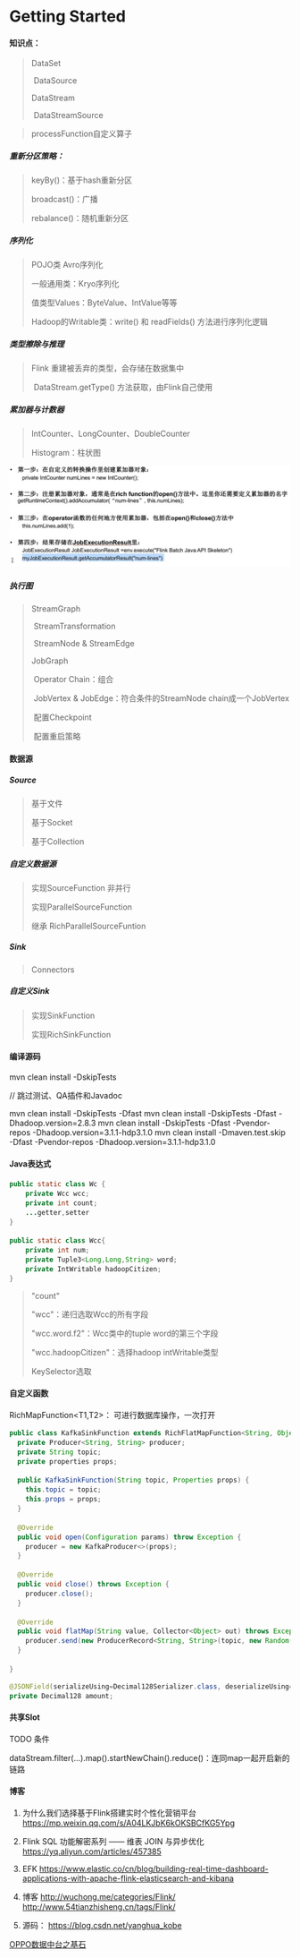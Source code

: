 # Getting Started

#### 知识点：

> DataSet
>
> ​	DataSource
>
> DataStream
>
> ​	DataStreamSource   



> processFunction自定义算子



##### 重新分区策略：

>keyBy()：基于hash重新分区
>
>broadcast()：广播
>
>rebalance()：随机重新分区



##### 序列化

> POJO类  Avro序列化
>
> 一般通用类：Kryo序列化
>
> 值类型Values：ByteValue、IntValue等等
>
> Hadoop的Writable类：write() 和 readFields() 方法进行序列化逻辑



##### 类型擦除与推理

> Flink 重建被丢弃的类型，会存储在数据集中
>
> ​	DataStream.getType() 方法获取，由Flink自己使用



##### 累加器与计数器

> IntCounter、LongCounter、DoubleCounter
>
> Histogram：柱状图



![image-20190503174645592](assets/image-20190503174645592.png)



##### 执行图

> StreamGraph
>
> ​	StreamTransformation
>
> ​	StreamNode & StreamEdge 
>
> JobGraph
>
> ​	Operator Chain：组合
>
> ​	JobVertex & JobEdge：符合条件的StreamNode chain成一个JobVertex
>
> ​	配置Checkpoint
>
> ​	配置重启策略	



#### 数据源

##### Source

> 基于文件
>
> 基于Socket
>
> 基于Collection

##### 自定义数据源

> 实现SourceFunction 非并行
>
> 实现ParallelSourceFunction
>
> 继承 RichParallelSourceFuntion

##### Sink

> Connectors

##### 自定义Sink

> 实现SinkFunction
>
> 实现RichSinkFunction




#### 编译源码
mvn clean install -DskipTests

// 跳过测试、QA插件和Javadoc

mvn clean install -DskipTests -Dfast 
mvn clean install -DskipTests -Dfast -Dhadoop.version=2.8.3
mvn clean install -DskipTests -Dfast -Pvendor-repos -Dhadoop.version=3.1.1-hdp3.1.0
mvn clean install -Dmaven.test.skip -Dfast -Pvendor-repos -Dhadoop.version=3.1.1-hdp3.1.0



#### Java表达式

```java
public static class Wc {
	private Wcc wcc;
	private int count;
	...getter,setter
}

public static class Wcc{
	private int num;
	private Tuple3<Long,Long,String> word;
	private IntWritable hadoopCitizen;
}
```

> "count"
>
> "wcc"：递归选取Wcc的所有字段
>
> "wcc.word.f2"：Wcc类中的tuple word的第三个字段
>
> "wcc.hadoopCitizen"：选择hadoop intWritable类型
>
> KeySelector选取



#### 自定义函数

RichMapFunction<T1,T2>： 可进行数据库操作，一次打开

```java
public class KafkaSinkFunction extends RichFlatMapFunction<String, Object> {
  private Producer<String, String> producer;
  private String topic;
  private properties props;
  
  public KafkaSinkFunction(String topic, Properties props) {
    this.topic = topic;
    this.props = props;
  }
  
  @Override
  public void open(Configuration params) throw Exception {
    producer = new KafkaProducer<>(props);
  } 
  
  @Override
  public void close() throws Exception {
    producer.close();
  }
 
  @Override
  public void flatMap(String value, Collector<Object> out) throws Exception {
    producer.send(new ProducerRecord<String, String>(topic, new Random().nextInt()+"", JSON.toJSONString(value)));
  }
  
}
```

```java
@JSONField(serializeUsing=Decimal128Serializer.class, deserializeUsing=Decimal128Deserializer.clss)
private Decimal128 amount;
```



#### 共享Slot

TODO 条件

dataStream.filter(…).map().startNewChain().reduce()：连同map一起开启新的链路




#### 博客

1. 为什么我们选择基于Flink搭建实时个性化营销平台
    https://mp.weixin.qq.com/s/A04LKJbK6kOKSBCfKG5Ypg
2. Flink SQL 功能解密系列 —— 维表 JOIN 与异步优化
    https://yq.aliyun.com/articles/457385
3. EFK
    https://www.elastic.co/cn/blog/building-real-time-dashboard-applications-with-apache-flink-elasticsearch-and-kibana
4. 博客
     http://wuchong.me/categories/Flink/
     http://www.54tianzhisheng.cn/tags/Flink/

5. 源码：
    https://blog.csdn.net/yanghua_kobe
    
[OPPO数据中台之基石](https://mp.weixin.qq.com/s?__biz=MzU5OTQ1MDEzMA==&mid=2247486279&idx=1&sn=3b73e76a5597879a04bf671e93d6959d&chksm=feb5fc3ac9c2752cd0dae6def3d412d37ff1613c69e532042fc4e22b19ca639a71c06f6c3aea&mpshare=1&scene=23&srcid=#rd)

